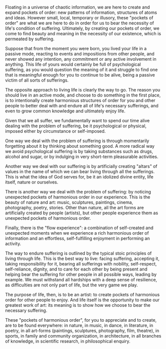 Floating in a universe of chaotic information, we are here to create and expand pockets of order: new patterns of information, structures of atoms and ideas.
However small, local, temporary or illusory, these "pockets of order" are what we are here to do in order for us to bear the necessity of life's condition of suffering.
Ultimately, by creating our pockets of order, we come to find beauty and meaning in the necessity of our existence, which is permeated by suffering.

Suppose that from the moment you were born, you lived your life in a passive mode, reacting to events and impositions from other people, and never showed any intention, any commitment or any active involvement in anything.
This life of yours would certainly be full of psychological suffering, as you would question the meaning of it and struggle to find one that is meaningful enough for you to continue to be alive, being a passive victim of all sorts of sufferings.

The opposite approach to living life is clearly the way to go.
The reason you should live in an active mode, and choose to do something in the first place, is to intentionally create harmonious structures of order for you and other people to better deal with and endure all of life's necessary sufferings, and even to grow common knowledge and ultimately enjoy life.

Given that we all suffer, we fundamentally want to spend our time alive dealing with the problem of suffering, be it psychological or physical, imposed either by circumstance or self-imposed.

One way we deal with the problem of suffering is through momentarily forgetting about it by thinking about something good.
A more radical way we avoid psychological suffering is by taking substances such as drugs, alcohol and sugar, or by indulging in very short-term pleasurable activities.

Another way we deal with our suffering is by artificially creating "altars" of values in the name of which we can bear living through all the sufferings. This is what the idea of God serves for, be it an idolized divine entity, life itself, nature or ourselves.

There is another way we deal with the problem of suffering: by noticing unexpected pockets of harmonious order in our experience.
This is the beauty of nature and art: music, sculptures, paintings, cinema, photography, poetry, stories.
Other than nature, all the art forms are artificially created by people (artists), but other people experience them as unexpected pockets of harmonious order.

Finally, there is the "flow experience": a combination of self-created and unexpected moments when we experience a rich harmonious order of information and an effortless, self-fulfilling enjoyment in performing an activity.

The way to endure suffering is outlined by the typical stoic principles of living through life.
This is the best way to live: facing suffering, accepting it, taking responsibility for it, bearing all sufferings with nobility, self-respect, self-reliance, dignity, and to care for each other by being present and helping bear the suffering for other people in all possible ways, leading by example.
We must withstand all hardships with a deep sense of resilience, as difficulties are not only part of life, but the very game we play.

The purpose of life, then, is to be an artist: to create pockets of harmonious order for other people to enjoy.
And life itself is the opportunity to make our greatest work of art: its meaning is to show how we choose to bear the necessary suffering.

These "pockets of harmonious order", for you to appreciate and to create, are to be found everywhere: in nature, in music, in dance, in literature, in poetry, in all art-forms (paintings, sculptures, photography, film, theatre), in sports, in family and community organization, in architecture, in all branches of knowledge, in scientific research, in philosophical enquiry.
